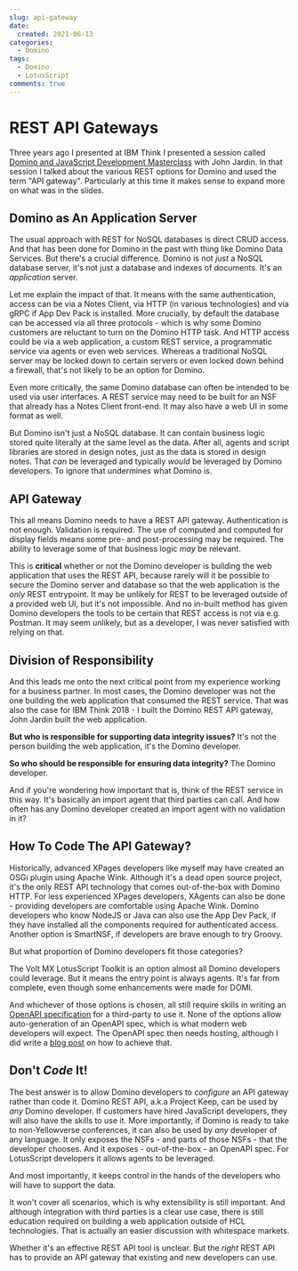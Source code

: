 ```yaml
---
slug: api-gateway
date: 
  created: 2021-06-13
categories:
  - Domino
tags: 
  - Domino
  - LotusScript
comments: true
---
```

# REST API Gateways

Three years ago I presented at IBM Think I presented a session called [Domino and JavaScript Development Masterclass](https://www.slideshare.net/paulswithers1/ibm-think-session-8598-domino-and-javascript-development-masterclass) with John Jardin. In that session I talked about the various REST options for Domino and used the term "API gateway". Particularly at this time it makes sense to expand more on what was in the slides.

<!-- more -->

## Domino as An Application Server

The usual approach with REST for NoSQL databases is direct CRUD access. And that has been done for Domino in the past with thing like Domino Data Services. But there's a crucial difference. Domino is not _just_ a NoSQL database server, it's not just a database and indexes of documents. It's an _application_ server.

Let me explain the impact of that. It means with the same authentication, access can be via a Notes Client, via HTTP (in various technologies) and via gRPC if App Dev Pack is installed. More crucially, by default the database can be accessed via all three protocols - which is why some Domino customers are reluctant to turn on the Domino HTTP task. And HTTP access could be via a web application, a custom REST service, a programmatic service via agents or even web services. Whereas a traditional NoSQL server may be locked down to certain servers or even locked down behind a firewall, that's not likely to be an option for Domino.

Even more critically, the same Domino database can often be intended to be used via user interfaces. A REST service may need to be built for an NSF that already has a Notes Client front-end. It may also have a web UI in some format as well.

But Domino isn't just a NoSQL database. It can contain business logic stored quite literally at the same level as the data. After all, agents and script libraries are stored in design notes, just as the data is stored in design notes. That _can_ be leveraged and typically _would_ be leveraged by Domino developers. To ignore that undermines what Domino is.

## API Gateway

This all means Domino needs to have a REST API gateway. Authentication is not enough. Validation is required. The use of computed and computed for display fields means some pre- and post-processing may be required. The ability to leverage some of that business logic _may_ be relevant.

This is **critical** whether or not the Domino developer is building the web application that uses the REST API, because rarely will it be possible to secure the Domino server and database so that the web application is the _only_ REST entrypoint. It may be unlikely for REST to be leveraged outside of a provided web UI, but it's not impossible. And no in-built method has given Domino developers the tools to be certain that REST access is not via e.g. Postman. It may seem unlikely, but as a developer, I was never satisfied with relying on that.

## Division of Responsibility

And this leads me onto the next critical point from my experience working for a business partner. In most cases, the Domino developer was not the one building the web application that consumed the REST service. That was also the case for IBM Think 2018 - I built the Domino REST API gateway, John Jardin built the web application.

**But who is responsible for supporting data integrity issues?** It's not the person building the web application, it's the Domino developer.

**So who should be responsible for ensuring data integrity?** The Domino developer.

And if you're wondering how important that is, think of the REST service in this way. It's basically an import agent that third parties can call. And how often has any Domino developer created an import agent with no validation in it?

## How To Code The API Gateway?

Historically, advanced XPages developers like myself may have created an OSGi plugin using Apache Wink. Although it's a dead open source project, it's the only REST API technology that comes out-of-the-box with Domino HTTP. For less experienced XPages developers, XAgents can also be done - providing developers are comfortable using Apache Wink. Domino developers who know NodeJS or Java can also use the App Dev Pack, if they have installed all the components required for authenticated access. Another option is SmartNSF, if developers are brave enough to try Groovy.

But what proportion of Domino developers fit those categories?

The Volt MX LotusScript Toolkit is an option almost all Domino developers could leverage. But it means the entry point is always agents. It's far from complete, even though some enhancements were made for DOMI.

And whichever of those options is chosen, all still require skills in writing an [OpenAPI specification](https://swagger.io/specification/) for a third-party to use it. None of the options allow auto-generation of an OpenAPI spec, which is what modern web developers will expect. The OpenAPI spec then needs hosting, although I did write a [blog post](https://www.intec.co.uk/publishing-secured-swagger-spec/) on how to achieve that.

## Don't _Code_ It!

The best answer is to allow Domino developers to _configure_ an API gateway rather than code it. Domino REST API, a.k.a Project Keep, can be used by _any_ Domino developer. If customers have hired JavaScript developers, they will also have the skills to use it. More importantly, if Domino is ready to take to non-Yellowverse conferences, it can also be used by _any_ developer of any language. It only exposes the NSFs - and parts of those NSFs - that the developer chooses. And it exposes - out-of-the-box - an OpenAPI spec. For LotusScript developers it allows agents to be leveraged.

And most importantly, it keeps control in the hands of the developers who will have to support the data.

It won't cover all scenarios, which is why extensibility is still important. And although integration with third parties is a clear use case, there is still education required on building a web application outside of HCL technologies. That is actually an easier discussion with whitespace markets.

Whether it's an effective REST API tool is unclear. But the _right_ REST API has to provide an API gateway that existing and new developers can use.